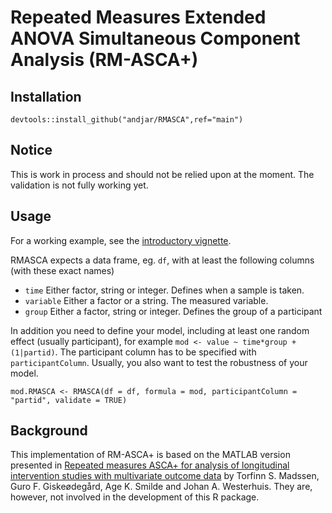 # Repeated Measures Extended ANOVA Simultaneous Component Analysis (RM-ASCA+)
## Installation

```{r}
devtools::install_github("andjar/RMASCA",ref="main")
```

## Notice

<div class="alert alert-danger" role="alert">
  This is work in process and should not be relied upon at the moment. The validation is not fully working yet.
</div>

## Usage

For a working example, see the [introductory vignette](../docs/articles/RMASCA.html).

RMASCA expects a data frame, eg. `df`, with at least the following columns (with these exact names)

* `time` Either factor, string or integer. Defines when a sample is taken.
* `variable` Either a factor or a string. The measured variable.
* `group` Either a factor, string or integer. Defines the group of a participant

In addition you need to define your model, including at least one random effect (usually participant), for example `mod <- value ~ time*group + (1|partid)`. The participant column has to be specified with `participantColumn`. Usually, you also want to test the robustness of your model.

```{r}
mod.RMASCA <- RMASCA(df = df, formula = mod, participantColumn = "partid", validate = TRUE)
```

## Background
This implementation of RM-ASCA+ is based on the MATLAB version presented in [Repeated measures ASCA+ for analysis of longitudinal intervention studies with multivariate outcome data](https://www.medrxiv.org/content/10.1101/2020.12.03.20243097v1) by Torfinn S. Madssen, Guro F. Giskeødegård, Age K. Smilde and Johan A. Westerhuis. They are, however, not involved in the development of this R package.